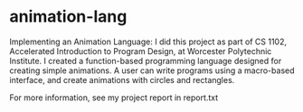 # animation-lang
Implementing an Animation Language: I did this project as part of CS 1102, Accelerated Introduction to Program Design, at Worcester Polytechnic Institute. I created a function-based programming language designed for creating simple animations. A user can write programs using a macro-based interface, and create animations with circles and rectangles.

For more information, see my project report in report.txt
